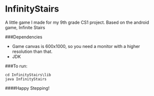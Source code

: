 # InfinityStairs

 A little game I made for my 9th grade CS1 project. Based on the android game, Infinite Stairs


###Dependencies

* Game canvas is 600x1000, so you need a monitor with a higher resolution than that.
* JDK

###To run:

```
cd InfinityStairs\lib
java InfinityStairs
```
####Happy Stepping!